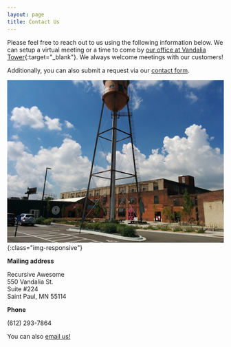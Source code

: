 ```yaml
---
layout: page
title: Contact Us
---
```


Please feel free to reach out to us using the following information below. We can setup a virtual
meeting or a time to come by [our office at Vandalia Tower](https://goo.gl/maps/Kt2H8foScRt231sb6){:target="_blank"}. We always welcome meetings with our customers!

Additionally, you can also submit a request via our [contact form](/#contact-form).

![Vandalia Tower](/assets/img/ra-vandalia2.png){:class="img-responsive"}

**Mailing address**

Recursive Awesome  
550 Vandalia St.  
Suite #224   
Saint Paul, MN 55114  

**Phone**

(612) 293-7864

You can also [email us!](mailto:team@recursiveawesome.com)